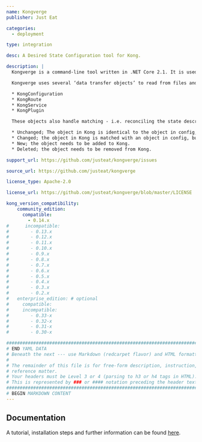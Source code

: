 ```yaml
---
name: Kongverge
publisher: Just Eat

categories:
  - deployment

type: integration

desc: A Desired State Configuration tool for Kong.

description: | 
  Kongverge is a command-line tool written in .NET Core 2.1. It is used to configure a kong server by moving its state into sync with the “desired state” given in configuration files.

  Kongverge uses several ‘data transfer objects’ to read from files and write to Kong (and vice versa). For simplicity, the field names on these objects generally match what is present in Kong:

  * KongConfiguration
  * KongRoute 
  * KongService 
  * KongPlugin

  These objects also handle matching - i.e. reconciling the state described by files with the state in Kong, and performing actions in Kong as needed to make them the same. The possible cases for these objects are:

  * Unchanged; The object in Kong is identical to the object in config, so no action is required.
  * Changed; the object in Kong is matched with an object in config, but not all of the properties are  the same. Action is required to update the object in place.
  * New; the object needs to be added to Kong.
  * Deleted; the object needs to be removed from Kong.

support_url: https://github.com/justeat/kongverge/issues

source_url: https://github.com/justeat/kongverge

license_type: Apache-2.0

license_url: https://github.com/justeat/kongverge/blob/master/LICENSE

kong_version_compatibility:
    community_edition:
      compatible:
        - 0.14.x
#      incompatible:
#        - 0.13.x
#        - 0.12.x
#        - 0.11.x
#        - 0.10.x
#        - 0.9.x
#        - 0.8.x
#        - 0.7.x
#        - 0.6.x
#        - 0.5.x
#        - 0.4.x
#        - 0.3.x
#        - 0.2.x
#   enterprise_edition: # optional
#     compatible:
#     incompatible:
#        - 0.33-x
#        - 0.32-x
#        - 0.31-x
#        - 0.30-x

###############################################################################
# END YAML DATA
# Beneath the next --- use Markdown (redcarpet flavor) and HTML formatting only.
#
# The remainder of this file is for free-form description, instruction, and
# reference matter.
# Your headers must be Level 3 or 4 (parsing to h3 or h4 tags in HTML).
# This is represented by ### or #### notation preceding the header text.
###############################################################################
# BEGIN MARKDOWN CONTENT
---
```


## Documentation

A tutorial, installation steps and further information can be found [here](https://github.com/justeat/kongverge).
